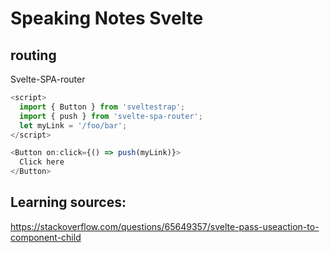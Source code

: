 # Speaking Notes Svelte




## routing

Svelte-SPA-router

```javascript
<script>
  import { Button } from 'sveltestrap';
  import { push } from 'svelte-spa-router';
  let myLink = '/foo/bar';
</script>

<Button on:click={() => push(myLink)}>
  Click here
</Button>


```

## Learning sources:

https://stackoverflow.com/questions/65649357/svelte-pass-useaction-to-component-child

